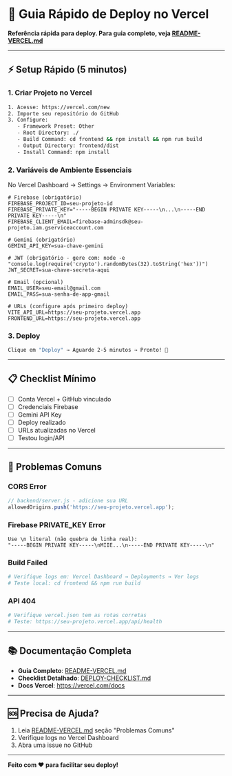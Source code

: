 # 🚀 Guia Rápido de Deploy no Vercel

**Referência rápida para deploy. Para guia completo, veja [README-VERCEL.md](README-VERCEL.md)**

---

## ⚡ Setup Rápido (5 minutos)

### 1. Criar Projeto no Vercel

```bash
1. Acesse: https://vercel.com/new
2. Importe seu repositório do GitHub
3. Configure:
   - Framework Preset: Other
   - Root Directory: ./
   - Build Command: cd frontend && npm install && npm run build
   - Output Directory: frontend/dist
   - Install Command: npm install
```

### 2. Variáveis de Ambiente Essenciais

No Vercel Dashboard → Settings → Environment Variables:

```env
# Firebase (obrigatório)
FIREBASE_PROJECT_ID=seu-projeto-id
FIREBASE_PRIVATE_KEY="-----BEGIN PRIVATE KEY-----\n...\n-----END PRIVATE KEY-----\n"
FIREBASE_CLIENT_EMAIL=firebase-adminsdk@seu-projeto.iam.gserviceaccount.com

# Gemini (obrigatório)
GEMINI_API_KEY=sua-chave-gemini

# JWT (obrigatório - gere com: node -e "console.log(require('crypto').randomBytes(32).toString('hex'))")
JWT_SECRET=sua-chave-secreta-aqui

# Email (opcional)
EMAIL_USER=seu-email@gmail.com
EMAIL_PASS=sua-senha-de-app-gmail

# URLs (configure após primeiro deploy)
VITE_API_URL=https://seu-projeto.vercel.app
FRONTEND_URL=https://seu-projeto.vercel.app
```

### 3. Deploy

```bash
Clique em "Deploy" → Aguarde 2-5 minutos → Pronto! 🎉
```

---

## 📋 Checklist Mínimo

- [ ] Conta Vercel + GitHub vinculado
- [ ] Credenciais Firebase
- [ ] Gemini API Key
- [ ] Deploy realizado
- [ ] URLs atualizadas no Vercel
- [ ] Testou login/API

---

## 🐛 Problemas Comuns

### CORS Error
```javascript
// backend/server.js - adicione sua URL
allowedOrigins.push('https://seu-projeto.vercel.app');
```

### Firebase PRIVATE_KEY Error
```
Use \n literal (não quebra de linha real):
"-----BEGIN PRIVATE KEY-----\nMIIE...\n-----END PRIVATE KEY-----\n"
```

### Build Failed
```bash
# Verifique logs em: Vercel Dashboard → Deployments → Ver logs
# Teste local: cd frontend && npm run build
```

### API 404
```bash
# Verifique vercel.json tem as rotas corretas
# Teste: https://seu-projeto.vercel.app/api/health
```

---

## 📚 Documentação Completa

- **Guia Completo**: [README-VERCEL.md](README-VERCEL.md)
- **Checklist Detalhado**: [DEPLOY-CHECKLIST.md](DEPLOY-CHECKLIST.md)
- **Docs Vercel**: https://vercel.com/docs

---

## 🆘 Precisa de Ajuda?

1. Leia [README-VERCEL.md](README-VERCEL.md) seção "Problemas Comuns"
2. Verifique logs no Vercel Dashboard
3. Abra uma issue no GitHub

---

**Feito com ❤️ para facilitar seu deploy!**
